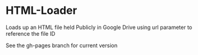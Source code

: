 # HTML-Loader
Loads up an HTML file held Publicly in Google Drive using url parameter to reference the file ID

See the gh-pages branch for current version
